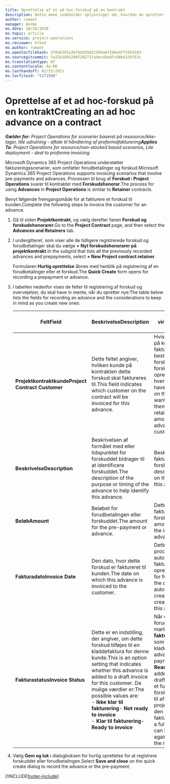 ```yaml
---
title: Oprettelse af et ad hoc-forskud på en kontrakt
description: Dette emne indeholder oplysninger om, hvordan du opretter et forskud på en kontrakt efter behov.
author: rumant
manager: Annbe
ms.date: 10/26/2020
ms.topic: article
ms.service: project-operations
ms.reviewer: kfend
ms.author: rumant
ms.openlocfilehash: 2f0a6391a3bf6dd39d21504a6f286e4ff1954183
ms.sourcegitcommit: fa32b1893286f20271fa4ec4be8fc68bd135f53c
ms.translationtype: HT
ms.contentlocale: da-DK
ms.lasthandoff: 02/15/2021
ms.locfileid: "5273590"
---
```

# <a name="creating-an-ad-hoc-advance-on-a-contract"></a><span data-ttu-id="a13bb-103">Oprettelse af et ad hoc-forskud på en kontrakt</span><span class="sxs-lookup"><span data-stu-id="a13bb-103">Creating an ad hoc advance on a contract</span></span>

<span data-ttu-id="a13bb-104">_**Gælder for:** Project Operations for scenarier baseret på ressource/ikke-lager, lille udrulning - aftale til håndtering af proformafakturering_</span><span class="sxs-lookup"><span data-stu-id="a13bb-104">_**Applies To:** Project Operations for resource/non-stocked based scenarios, Lite deployment - deal to proforma invoicing_</span></span>

<span data-ttu-id="a13bb-105">Microsoft Dynamics 365 Project Operations understøtter faktureringsscenarier, som omfatter forudbetalinger og forskud.</span><span class="sxs-lookup"><span data-stu-id="a13bb-105">Microsoft Dynamics 365 Project Operations supports invoicing scenarios that involve pre-payments and advances.</span></span> <span data-ttu-id="a13bb-106">Processen til brug af **Forskud** i **Project Operations** svarer til kontrakter med **Forskudshonorar**.</span><span class="sxs-lookup"><span data-stu-id="a13bb-106">The process for using **Advances** in **Project Operations** is similar to **Retainer** contracts.</span></span> 

<span data-ttu-id="a13bb-107">Benyt følgende fremgangsmåde for at fakturere et forskud til kunden.</span><span class="sxs-lookup"><span data-stu-id="a13bb-107">Complete the following steps to invoice the customer for an advance.</span></span>

1. <span data-ttu-id="a13bb-108">Gå til siden **Projektkontrakt**, og vælg derefter fanen **Forskud og forskudshonorarer**.</span><span class="sxs-lookup"><span data-stu-id="a13bb-108">Go to the **Project Contract** page, and then select the **Advances and Retainers** tab.</span></span>
2. <span data-ttu-id="a13bb-109">I undergitteret, som viser alle de tidligere registrerede forskud og forudbetalinger skal du vælge **+ Nyt forskudshonorarer på projektkontrakt**.</span><span class="sxs-lookup"><span data-stu-id="a13bb-109">In the subgrid that lists all the previously recorded advances and prepayments, select **+ New Project contract retainer**.</span></span> 

    <span data-ttu-id="a13bb-110">Formularen **Hurtig oprettelse** åbnes med henblik på registrering af en forudbetalinger eller et forskud.</span><span class="sxs-lookup"><span data-stu-id="a13bb-110">The **Quick Create** form opens for recording a prepayment or advance.</span></span>
    
3. <span data-ttu-id="a13bb-111">I tabellen nedenfor vises de felter til registrering af forskud og overvejelser, du skal have in mente, når du opretter nye:</span><span class="sxs-lookup"><span data-stu-id="a13bb-111">The table below lists the fields for recording an advance and the considerations to keep in mind as you create new ones:</span></span>

    | <span data-ttu-id="a13bb-112">Felt</span><span class="sxs-lookup"><span data-stu-id="a13bb-112">Field</span></span> | <span data-ttu-id="a13bb-113">Beskrivelse</span><span class="sxs-lookup"><span data-stu-id="a13bb-113">Description</span></span> | <span data-ttu-id="a13bb-114">Downstream-virkning</span><span class="sxs-lookup"><span data-stu-id="a13bb-114">Downstream impact</span></span> |
    | --- | --- | --- |
    | <span data-ttu-id="a13bb-115">**Projektkontraktkunde**</span><span class="sxs-lookup"><span data-stu-id="a13bb-115">**Project Contract Customer**</span></span> | <span data-ttu-id="a13bb-116">Dette feltet angiver, hvilken kunde på kontrakten dette forskud skal faktureres til.</span><span class="sxs-lookup"><span data-stu-id="a13bb-116">This field indicates which customer on the contract will be invoiced for this advance.</span></span> | <span data-ttu-id="a13bb-117">Hvis der er flere kunder på kontrakten, og du vil fakturere hver af dem et bestemt forskudshonorarer eller forskudsbeløb, skal du oprette et forskud for hver enkelt kunde.</span><span class="sxs-lookup"><span data-stu-id="a13bb-117">If you have multiple customers on the contract and want to invoice each of them for a specific retainer or advance amount, create an advance for each customer individually.</span></span> |
    | <span data-ttu-id="a13bb-118">**Beskrivelse**</span><span class="sxs-lookup"><span data-stu-id="a13bb-118">**Description**</span></span> | <span data-ttu-id="a13bb-119">Beskrivelsen af formålet med eller tidspunktet for forskuddet bidrager til at identificere forskuddet.</span><span class="sxs-lookup"><span data-stu-id="a13bb-119">The description of the purpose or timing of the advance to help identify this advance.</span></span> | <span data-ttu-id="a13bb-120">Beskrivelsen vises på fakturalinjen for denne forskudsbetaling.</span><span class="sxs-lookup"><span data-stu-id="a13bb-120">This description is displayed on the invoice line for this advance.</span></span> |
    | <span data-ttu-id="a13bb-121">**Beløb**</span><span class="sxs-lookup"><span data-stu-id="a13bb-121">**Amount**</span></span> | <span data-ttu-id="a13bb-122">Beløbet for forudbetalingen eller forskuddet.</span><span class="sxs-lookup"><span data-stu-id="a13bb-122">The amount for the pre-payment or advance.</span></span> | <span data-ttu-id="a13bb-123">Dette beløb vises på fakturalinjen for denne forskudsbetaling.</span><span class="sxs-lookup"><span data-stu-id="a13bb-123">This amount is displayed on the invoice line for this advance.</span></span> |
    | <span data-ttu-id="a13bb-124">**Fakturadato**</span><span class="sxs-lookup"><span data-stu-id="a13bb-124">**Invoice Date**</span></span> | <span data-ttu-id="a13bb-125">Den dato, hvor dette forskud er faktureret til kunden.</span><span class="sxs-lookup"><span data-stu-id="a13bb-125">The date on which this advance is invoiced to the customer.</span></span> | <span data-ttu-id="a13bb-126">Dette er datoen, hvor processen for automatisk fakturaoprettelse opretter en fakturalinje for forskuddet.</span><span class="sxs-lookup"><span data-stu-id="a13bb-126">This is the date for the automated invoice creation process to create an invoice line for this advance.</span></span> |
    | <span data-ttu-id="a13bb-127">**Fakturastatus**</span><span class="sxs-lookup"><span data-stu-id="a13bb-127">**Invoice Status**</span></span> | <span data-ttu-id="a13bb-128">Dette er en indstilling, der angiver, om dette forskud tilføjes til en kladdefaktura for denne kunde.</span><span class="sxs-lookup"><span data-stu-id="a13bb-128">This is an option setting that indicates whether this advance is added to a draft invoice for this customer.</span></span> <span data-ttu-id="a13bb-129">De mulige værdier er:</span><span class="sxs-lookup"><span data-stu-id="a13bb-129">The possible values are:</span></span></br><span data-ttu-id="a13bb-130">- **Ikke klar til fakturering**</span><span class="sxs-lookup"><span data-stu-id="a13bb-130">- **Not ready to invoice**</span></span></br><span data-ttu-id="a13bb-131">- **Klar til fakturering**</span><span class="sxs-lookup"><span data-stu-id="a13bb-131">- **Ready to invoice**</span></span> | <span data-ttu-id="a13bb-132">Når et forskud eller en forudbetaling er markeret som **Klar til fakturering**, tilføjes den som en linjetid på en kladdefaktura.</span><span class="sxs-lookup"><span data-stu-id="a13bb-132">When an advance or pre-payment is marked as **Ready to invoice**, it is added as a line time on a draft invoice.</span></span> <span data-ttu-id="a13bb-133">Det er kun et fuldt faktureret forskud, der kan bruges til afstemning med projektomkostninger for den næste faktureringsperiode.</span><span class="sxs-lookup"><span data-stu-id="a13bb-133">Only a fully invoiced advance can be used to reconcile against project costs for the next invoice period.</span></span> |

4. <span data-ttu-id="a13bb-134">Vælg **Gem og luk** i dialogboksen for hurtig oprettelse for at registrere forskuddet eller forudbetalingen.</span><span class="sxs-lookup"><span data-stu-id="a13bb-134">Select **Save and close** on the quick create dialog to record the advance or the pre-payment.</span></span>


[!INCLUDE[footer-include](../../includes/footer-banner.md)]